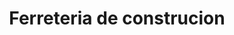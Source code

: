 ---
title: "Ferreteria de construcion"
url: /el-bosque/ferreteria-de-construcion/
shop: hágalo usted mismo
---